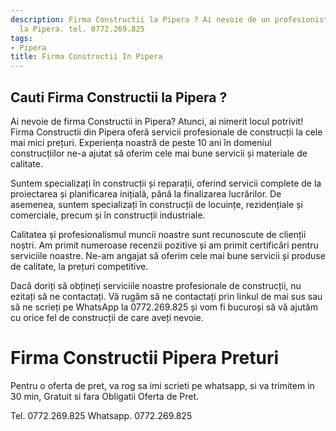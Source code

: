 ```yaml
---
description: Firma Constructii la Pipera ? Ai nevoie de un profesionist in Firma Constructii
  la Pipera. tel. 0772.269.825
tags:
- Pipera
title: Firma Constructii In Pipera
---
```



## Cauti Firma Constructii la Pipera ?

Ai nevoie de firma Constructii in Pipera? Atunci, ai nimerit locul potrivit! 
Firma Constructii din Pipera oferă servicii profesionale de construcții la cele mai mici prețuri. Experiența noastră de peste 10 ani în domeniul construcțiilor ne-a ajutat să oferim cele mai bune servicii și materiale de calitate.

Suntem specializați în construcții și reparații, oferind servicii complete de la proiectarea și planificarea inițială, până la finalizarea lucrărilor. De asemenea, suntem specializați în construcții de locuințe, rezidențiale și comerciale, precum și în construcții industriale.

Calitatea și profesionalismul muncii noastre sunt recunoscute de clienții noștri. Am primit numeroase recenzii pozitive și am primit certificări pentru serviciile noastre. Ne-am angajat să oferim cele mai bune servicii și produse de calitate, la prețuri competitive.

Dacă doriți să obțineți serviciile noastre profesionale de construcții, nu ezitați să ne contactați. Vă rugăm să ne contactați prin linkul de mai sus sau să ne scrieți pe WhatsApp la 0772.269.825 și vom fi bucuroși să vă ajutăm cu orice fel de construcții de care aveți nevoie.

# Firma Constructii Pipera Preturi
Pentru o oferta de pret, va rog sa imi scrieti pe whatsapp, si va trimitem in 30 min, Gratuit si fara Obligatii Oferta de Pret.

Tel. 0772.269.825
Whatsapp. 0772.269.825